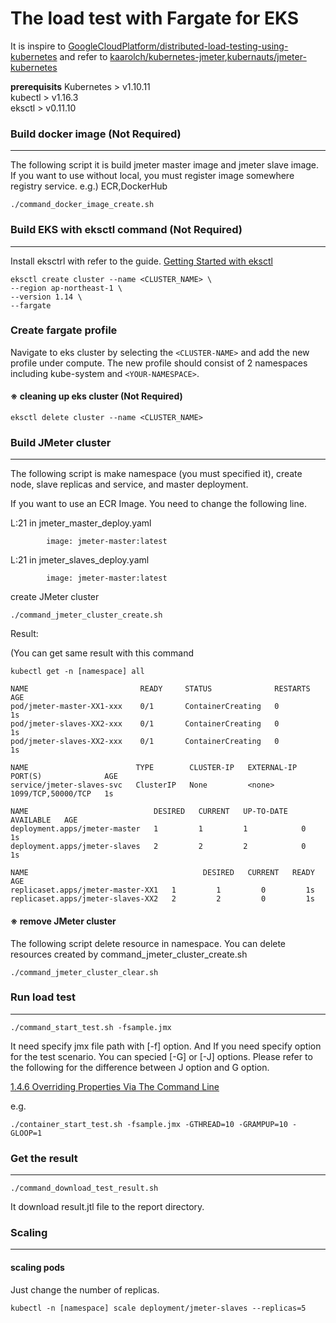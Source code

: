 # The load test with Fargate for EKS

It is inspire to [GoogleCloudPlatform/distributed-load-testing-using-kubernetes](https://github.com/GoogleCloudPlatform/distributed-load-testing-using-kubernetes) and refer to [kaarolch/kubernetes-jmeter](https://github.com/kaarolch/kubernetes-jmeter),[kubernauts/jmeter-kubernetes](https://github.com/kubernauts/jmeter-kubernetes)

**prerequisits**
Kubernetes > v1.10.11  
kubectl > v1.16.3  
eksctl > v0.11.10  


### Build docker image (Not Required)
---
The following script it is build jmeter master image and jmeter slave image.
If you want to use without local, you must register image somewhere registry service.
 e.g.) ECR,DockerHub
```
./command_docker_image_create.sh
```

### Build EKS with eksctl command (Not Required)
---

Install eksctrl with refer to the guide.
[Getting Started with eksctl
](https://docs.aws.amazon.com/ja_jp/eks/latest/userguide/getting-started-eksctl.html)


```
eksctl create cluster --name <CLUSTER_NAME> \
--region ap-northeast-1 \
--version 1.14 \
--fargate
```

### Create fargate profile


Navigate to eks cluster by selecting the ```<CLUSTER-NAME>``` and add the new profile under compute. The new profile should consist of 2 namespaces including kube-system and ```<YOUR-NAMESPACE>```.

#### ※ cleaning up eks cluster (Not Required)
```
eksctl delete cluster --name <CLUSTER_NAME>
```

### Build JMeter cluster
---
The following script is make namespace (you must specified it), create node, slave replicas and service, and master deployment.

If you want to use an ECR Image.
You need to change the following line.

L:21 in jmeter_master_deploy.yaml
```
        image: jmeter-master:latest
```
L:21 in jmeter_slaves_deploy.yaml
```
        image: jmeter-master:latest
```

create JMeter cluster
```
./command_jmeter_cluster_create.sh
```

Result:

(You can get same result with this command
```
kubectl get -n [namespace] all
```

```
NAME                         READY     STATUS              RESTARTS   AGE
pod/jmeter-master-XX1-xxx    0/1       ContainerCreating   0          1s
pod/jmeter-slaves-XX2-xxx    0/1       ContainerCreating   0          1s
pod/jmeter-slaves-XX2-xxx    0/1       ContainerCreating   0          1s

NAME                        TYPE        CLUSTER-IP   EXTERNAL-IP   PORT(S)              AGE
service/jmeter-slaves-svc   ClusterIP   None         <none>        1099/TCP,50000/TCP   1s

NAME                            DESIRED   CURRENT   UP-TO-DATE   AVAILABLE   AGE
deployment.apps/jmeter-master   1         1         1            0           1s
deployment.apps/jmeter-slaves   2         2         2            0           1s

NAME                                       DESIRED   CURRENT   READY     AGE
replicaset.apps/jmeter-master-XX1   1         1         0         1s
replicaset.apps/jmeter-slaves-XX2   2         2         0         1s
```

#### ※ remove JMeter cluster
The following script delete resource in namespace.
You can delete resources created by command_jmeter_cluster_create.sh

```
./command_jmeter_cluster_clear.sh
```


### Run load test
---
```
./command_start_test.sh -fsample.jmx
```
It need specify jmx file path with [-f] option.
And If you need specify option for the test scenario.
You can specied [-G] or [-J] options.
Please refer to the following for the difference between J option and G option.

[1.4.6 Overriding Properties Via The Command Line](https://jmeter.apache.org/usermanual/get-started.html#override)

e.g.
```
./container_start_test.sh -fsample.jmx -GTHREAD=10 -GRAMPUP=10 -GLOOP=1
```

### Get the result
---
```
./command_download_test_result.sh
```
It download result.jtl file to the report directory.


### Scaling
---

#### scaling pods
Just change the number of replicas.
```
kubectl -n [namespace] scale deployment/jmeter-slaves --replicas=5
```
